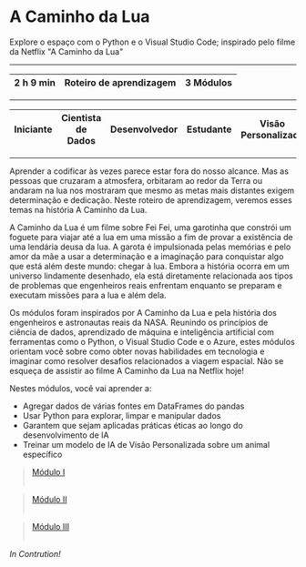 # A Caminho da Lua

Explore o espaço com o Python e o Visual Studio Code; inspirado pelo filme da Netflix "A Caminho da Lua"

---
2 h 9 min | Roteiro de aprendizagem | 3 Módulos
--- | --- | ---

---
Iniciante | Cientista de Dados | Desenvolvedor | Estudante | Visão Personalizada | Visual Studio Code
--- | --- | --- | --- | --- | ---

---

Aprender a codificar às vezes parece estar fora do nosso alcance. Mas as pessoas que cruzaram a atmosfera, orbitaram ao redor da Terra ou andaram na lua nos mostraram que mesmo as metas mais distantes exigem determinação e dedicação. Neste roteiro de aprendizagem, veremos esses temas na história A Caminho da Lua.

A Caminho da Lua é um filme sobre Fei Fei, uma garotinha que constrói um foguete para viajar até a lua em uma missão a fim de provar a existência de uma lendária deusa da lua. A garota é impulsionada pelas memórias e pelo amor da mãe a usar a determinação e a imaginação para conquistar algo que está além deste mundo: chegar à lua. Embora a história ocorra em um universo lindamente desenhado, ela está diretamente relacionada aos tipos de problemas que engenheiros reais enfrentam enquanto se preparam e executam missões para a lua e além dela.

Os módulos foram inspirados por A Caminho da Lua e pela história dos engenheiros e astronautas reais da NASA. Reunindo os princípios de ciência de dados, aprendizado de máquina e inteligência artificial com ferramentas como o Python, o Visual Studio Code e o Azure, estes módulos orientam você sobre como obter novas habilidades em tecnologia e imaginar como resolver desafios relacionados a viagem espacial. Não se esqueça de assistir ao filme A Caminho da Lua na Netflix hoje!

Nestes módulos, você vai aprender a:

* Agregar dados de várias fontes em DataFrames do pandas
* Usar Python para explorar, limpar e manipular dados
* Garantem que sejam aplicadas práticas éticas ao longo do desenvolvimento de IA
* Treinar um modelo de IA de Visão Personalizada sobre um animal específico

>[Módulo I](https://github.com/devscie/A_Caminho_da_Lua/tree/main/M%C3%B3dulo%20I)<br><br>


>[Módulo II]()<br><br>


>[Módulo III]()<br><br>


_In Contrution!_
